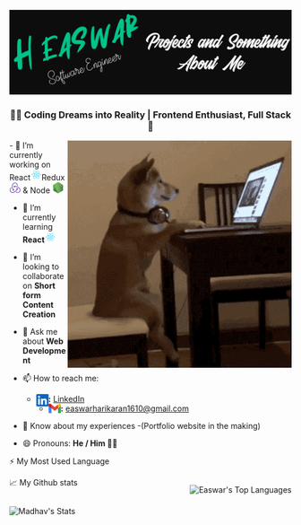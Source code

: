 <code><img height="" src="cover.jpg"></code>
<h3 align="center">👨‍💻 Coding Dreams into Reality | Frontend Enthusiast, Full Stack 🌟</h3>
<code><img align="right" alt="Coding" width="400" src="dog-sit.gif"></code>
- 🔭 I’m currently working on React<code><img height="20" src="https://raw.githubusercontent.com/github/explore/80688e429a7d4ef2fca1e82350fe8e3517d3494d/topics/react/react.png"></code>Redux <code><img height="20" src="https://raw.githubusercontent.com/github/explore/80688e429a7d4ef2fca1e82350fe8e3517d3494d/topics/redux/redux.png"></code>
& Node <code><img height="20" src="https://raw.githubusercontent.com/github/explore/80688e429a7d4ef2fca1e82350fe8e3517d3494d/topics/nodejs/nodejs.png"></code>

- 🌱 I’m currently learning **React<code><img height="20" src="https://raw.githubusercontent.com/github/explore/80688e429a7d4ef2fca1e82350fe8e3517d3494d/topics/react/react.png"></code>**

- 👯 I’m looking to collaborate on **Short form Content Creation**

- 💬 Ask me about **Web Development**

- 📫 How to reach me:
  - **:**<img align="left" alt="Easwar's LinkedIn" width="22px" src="linkedin.svg" /> <a href="https://www.linkedin.com/in/easwar-harikaran-07764321b/">LinkedIn </a>
  - **:**<img align="left" alt="Easwar's LinkedIn" width="22px" src="Gmail_icon_(2020).svg.png" /> easwarharikaran1610@gmail.com

- 📄 Know about my experiences -(Portfolio website in the making)

- 😄 Pronouns: **He / Him 👨‍💼**

⚡ My Most Used Language

 <p  align="left" style="float:right" float="right">  <img src="https://github-readme-stats.vercel.app/api/top-langs?username=easwar16&show_icons=true&theme=dark&locale=en&layout=compact" alt="Easwar's Top Languages" >

📈 My Github stats

<p align="left" style="float:left" float="left"> <img src="https://github-readme-stats.vercel.app/api?username=easwar16&show_icons=true&theme=dark&locale=en" alt="Madhav's Stats" />
  
